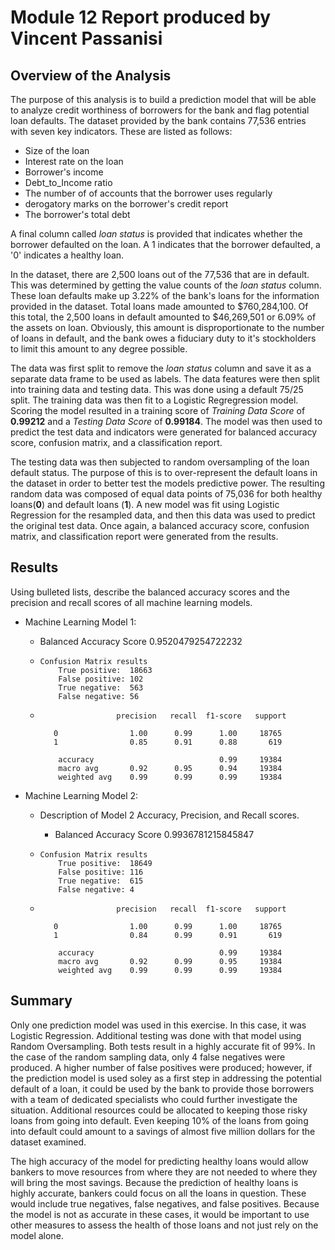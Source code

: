 # Module 12 Report produced by Vincent Passanisi

## Overview of the Analysis

The purpose of this analysis is to build a prediction model that will be able to analyze credit worthiness of borrowers for the bank and flag potential loan defaults. The dataset provided by the bank contains 77,536 entries with seven key indicators. These are listed as follows:

* Size of the loan
* Interest rate on the loan
* Borrower's income 
* Debt_to_Income ratio
* The number of of accounts that the borrower uses regularly
* derogatory marks on the borrower's credit report
* The borrower's total debt

A final column called *loan status* is provided that indicates whether the borrower defaulted on the loan. A 1 indicates that the borrower defaulted, a '0' indicates a healthy loan.

In the dataset, there are 2,500 loans out of the 77,536 that are in default. This was determined by getting the value counts of the *loan status* column. These loan defaults make up 3.22% of the bank's loans for the information provided in the dataset. Total loans made amounted to $760,284,100. Of this total, the 2,500 loans in default amounted to $46,269,501 or 6.09% of the assets on loan. Obviously, this amount is disproportionate to the number of loans in default, and the bank owes a fiduciary duty to it's stockholders to limit this amount to any degree possible.

The data was first split to remove the *loan status* column and save it as a separate data frame to be used as labels. The data features were then split into training data and testing data. This was done using a default 75/25 split. The training data was then fit to a Logistic Regregression model. Scoring the model resulted in a training score of *Training Data Score* of **0.99212** and a *Testing Data Score* of **0.99184**. The model was then used to predict the test data and indicators were generated for balanced accuracy score, confusion matrix, and a classification report.

The testing data was then subjected to random oversampling of the loan default status. The purpose of this is to over-represent the default loans in the dataset in order to better test the models predictive power. The resulting random data was composed of equal data points of 75,036 for both healthy loans(**0**) and default loans (**1**). A new model was fit using Logistic Regression for the resampled data, and then this data was used to predict the original test data. Once again, a balanced accuracy score, confusion matrix, and classification report were generated from the results.


## Results

Using bulleted lists, describe the balanced accuracy scores and the precision and recall scores of all machine learning models.

* Machine Learning Model 1:
  * Balanced Accuracy Score 0.9520479254722232

  *     Confusion Matrix results
            True positive:  18663   
            False positive: 102
            True negative:  563
            False negative: 56

  *                      precision   recall  f1-score   support

           0                1.00      0.99      1.00     18765
           1                0.85      0.91      0.88       619

            accuracy                            0.99     19384
            macro avg       0.92      0.95      0.94     19384
            weighted avg    0.99      0.99      0.99     19384


* Machine Learning Model 2:
  * Description of Model 2 Accuracy, Precision, and Recall scores.

      * Balanced Accuracy Score 0.9936781215845847

  *     Confusion Matrix results
            True positive:  18649  
            False positive: 116
            True negative:  615
            False negative: 4

  *                      precision   recall  f1-score   support

           0                1.00      0.99      1.00     18765
           1                0.84      0.99      0.91       619

            accuracy                            0.99     19384
            macro avg       0.92      0.99      0.95     19384
            weighted avg    0.99      0.99      0.99     19384

## Summary

Only one prediction model was used in this exercise. In this case, it was Logistic Regression. Additional testing was done with that model using Random Oversampling. Both tests result in a highly accurate fit of 99%. In the case of the random sampling data, only 4 false negatives were produced. A higher number of false positives were produced; however, if the prediction model is used soley as a first step in addressing the potential default of a loan, it could be used by the bank to provide those borrowers with a team of dedicated specialists who could further investigate the situation. Additional resources could be allocated to keeping those risky loans from going into default. Even keeping 10% of the loans from going into default could amount to a savings of almost five million dollars for the dataset examined.

The high accuracy of the model for predicting healthy loans would allow bankers to move resources from where they are not needed to where they will bring the most savings. Because the prediction of healthy loans is highly accurate, bankers could focus on all the loans in question. These would include true negatives, false negatives, and false positives. Because the model is not as accurate in these cases, it would be important to use other measures to assess the health of those loans and not just rely on the model alone. 



